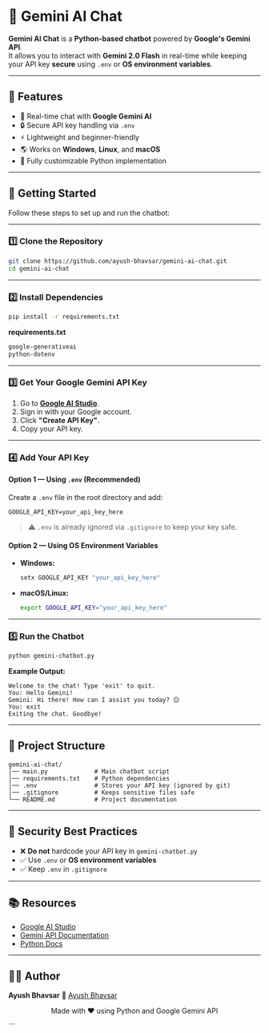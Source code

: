 
# 🤖 Gemini AI Chat

**Gemini AI Chat** is a **Python-based chatbot** powered by **Google's Gemini API**.  
It allows you to interact with **Gemini 2.0 Flash** in real-time while keeping your API key **secure** using `.env` or **OS environment variables**.

---

## 🚀 Features
- 💬 Real-time chat with **Google Gemini AI**
- 🔒 Secure API key handling via `.env`
- ⚡ Lightweight and beginner-friendly
- 🌎 Works on **Windows**, **Linux**, and **macOS**
- 🧩 Fully customizable Python implementation

---

## 📌 Getting Started

Follow these steps to set up and run the chatbot:

---

### **1️⃣ Clone the Repository**
```bash
git clone https://github.com/ayush-bhavsar/gemini-ai-chat.git
cd gemini-ai-chat
````

---

### **2️⃣ Install Dependencies**

```bash
pip install -r requirements.txt
```

**requirements.txt**

```txt
google-generativeai
python-dotenv
```

---

### **3️⃣ Get Your Google Gemini API Key**

1. Go to **[Google AI Studio](https://aistudio.google.com/app/apikey)**.
2. Sign in with your Google account.
3. Click **"Create API Key"**.
4. Copy your API key.

---

### **4️⃣ Add Your API Key**

#### **Option 1 — Using `.env` (Recommended)**

Create a `.env` file in the root directory and add:

```env
GOOGLE_API_KEY=your_api_key_here
```

> ⚠️ `.env` is already ignored via `.gitignore` to keep your key safe.

#### **Option 2 — Using OS Environment Variables**

* **Windows:**

  ```bash
  setx GOOGLE_API_KEY "your_api_key_here"
  ```
* **macOS/Linux:**

  ```bash
  export GOOGLE_API_KEY="your_api_key_here"
  ```

---

### **5️⃣ Run the Chatbot**

```bash
python gemini-chatbot.py
```

**Example Output:**

```
Welcome to the chat! Type 'exit' to quit.
You: Hello Gemini!
Gemini: Hi there! How can I assist you today? 😊
You: exit
Exiting the chat. Goodbye!
```

---

## 📂 Project Structure

```
gemini-ai-chat/
│── main.py             # Main chatbot script
│── requirements.txt    # Python dependencies
│── .env                # Stores your API key (ignored by git)
│── .gitignore          # Keeps sensitive files safe
└── README.md           # Project documentation
```

---

## 🔐 Security Best Practices

* ❌ **Do not** hardcode your API key in `gemini-chatbot.py`
* ✅ Use `.env` or **OS environment variables**
* ✅ Keep `.env` in `.gitignore`

---

## 📚 Resources

* [Google AI Studio](https://aistudio.google.com/app/apikey)
* [Gemini API Documentation](https://ai.google.dev/docs)
* [Python Docs](https://docs.python.org/3/)

---


## 👨‍💻 Author
**Ayush Bhavsar**
📧 [Ayush Bhavsar](mailto:ayushbhavsar1402@gmail.com)

<p align="center">Made with ❤️ using Python and Google Gemini API</p>
```
